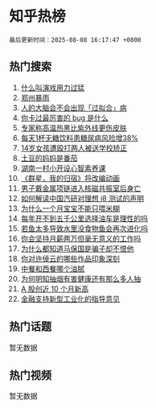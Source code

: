 # 知乎热榜

`最后更新时间：2025-08-08 16:17:47 +0800`

## 热门搜索

1. [什么叫演戏用力过猛](https://www.zhihu.com/search?q=%E4%BB%80%E4%B9%88%E5%8F%AB%E6%BC%94%E6%88%8F%E7%94%A8%E5%8A%9B%E8%BF%87%E7%8C%9B)
1. [郑州暴雨](https://www.zhihu.com/search?q=%E9%83%91%E5%B7%9E%E6%9A%B4%E9%9B%A8)
1. [人的大脑会不会出现「过拟合」病](https://www.zhihu.com/search?q=%E4%BA%BA%E7%9A%84%E5%A4%A7%E8%84%91%E4%BC%9A%E4%B8%8D%E4%BC%9A%E5%87%BA%E7%8E%B0%E3%80%8C%E8%BF%87%E6%8B%9F%E5%90%88%E3%80%8D%E7%97%85)
1. [你卡过最厉害的 bug 是什么](https://www.zhihu.com/search?q=%E4%BD%A0%E5%8D%A1%E8%BF%87%E6%9C%80%E5%8E%89%E5%AE%B3%E7%9A%84%20bug%20%E6%98%AF%E4%BB%80%E4%B9%88)
1. [专家称高温热黑比紫外线更伤皮肤](https://www.zhihu.com/search?q=%E4%B8%93%E5%AE%B6%E7%A7%B0%E9%AB%98%E6%B8%A9%E7%83%AD%E9%BB%91%E6%AF%94%E7%B4%AB%E5%A4%96%E7%BA%BF%E6%9B%B4%E4%BC%A4%E7%9A%AE%E8%82%A4)
1. [每天1杯无糖饮料患糖尿病风险增38%](https://www.zhihu.com/search?q=%E6%AF%8F%E5%A4%A91%E6%9D%AF%E6%97%A0%E7%B3%96%E9%A5%AE%E6%96%99%E6%82%A3%E7%B3%96%E5%B0%BF%E7%97%85%E9%A3%8E%E9%99%A9%E5%A2%9E38%25)
1. [14岁女孩遭殴打两人被送学校矫正](https://www.zhihu.com/search?q=14%E5%B2%81%E5%A5%B3%E5%AD%A9%E9%81%AD%E6%AE%B4%E6%89%93%E4%B8%A4%E4%BA%BA%E8%A2%AB%E9%80%81%E5%AD%A6%E6%A0%A1%E7%9F%AB%E6%AD%A3)
1. [土豆的妈妈是番茄](https://www.zhihu.com/search?q=%E5%9C%9F%E8%B1%86%E7%9A%84%E5%A6%88%E5%A6%88%E6%98%AF%E7%95%AA%E8%8C%84)
1. [湖南一村小开设心智素养课](https://www.zhihu.com/search?q=%E6%B9%96%E5%8D%97%E4%B8%80%E6%9D%91%E5%B0%8F%E5%BC%80%E8%AE%BE%E5%BF%83%E6%99%BA%E7%B4%A0%E5%85%BB%E8%AF%BE)
1. [《群星，我的归宿》将改编动画](https://www.zhihu.com/search?q=%E3%80%8A%E7%BE%A4%E6%98%9F%EF%BC%8C%E6%88%91%E7%9A%84%E5%BD%92%E5%AE%BF%E3%80%8B%E5%B0%86%E6%94%B9%E7%BC%96%E5%8A%A8%E7%94%BB)
1. [男子戴金属项链进入核磁共振室后身亡](https://www.zhihu.com/search?q=%E7%94%B7%E5%AD%90%E6%88%B4%E9%87%91%E5%B1%9E%E9%A1%B9%E9%93%BE%E8%BF%9B%E5%85%A5%E6%A0%B8%E7%A3%81%E5%85%B1%E6%8C%AF%E5%AE%A4%E5%90%8E%E8%BA%AB%E4%BA%A1)
1. [如何解读中国汽研对理想 i8 测试的声明](https://www.zhihu.com/search?q=%E5%A6%82%E4%BD%95%E8%A7%A3%E8%AF%BB%E4%B8%AD%E5%9B%BD%E6%B1%BD%E7%A0%94%E5%AF%B9%E7%90%86%E6%83%B3%20i8%20%E6%B5%8B%E8%AF%95%E7%9A%84%E5%A3%B0%E6%98%8E)
1. [为什么一个月宝宝不能只喂米糊](https://www.zhihu.com/search?q=%E4%B8%BA%E4%BB%80%E4%B9%88%E4%B8%80%E4%B8%AA%E6%9C%88%E5%AE%9D%E5%AE%9D%E4%B8%8D%E8%83%BD%E5%8F%AA%E5%96%82%E7%B1%B3%E7%B3%8A)
1. [每年开不到五千公里选择油车是理性的吗](https://www.zhihu.com/search?q=%E6%AF%8F%E5%B9%B4%E5%BC%80%E4%B8%8D%E5%88%B0%E4%BA%94%E5%8D%83%E5%85%AC%E9%87%8C%E9%80%89%E6%8B%A9%E6%B2%B9%E8%BD%A6%E6%98%AF%E7%90%86%E6%80%A7%E7%9A%84%E5%90%97)
1. [若鱼太多导致水里没食物鱼会再次进化吗](https://www.zhihu.com/search?q=%E8%8B%A5%E9%B1%BC%E5%A4%AA%E5%A4%9A%E5%AF%BC%E8%87%B4%E6%B0%B4%E9%87%8C%E6%B2%A1%E9%A3%9F%E7%89%A9%E9%B1%BC%E4%BC%9A%E5%86%8D%E6%AC%A1%E8%BF%9B%E5%8C%96%E5%90%97)
1. [你会坚持月薪两万但毫无意义的工作吗](https://www.zhihu.com/search?q=%E4%BD%A0%E4%BC%9A%E5%9D%9A%E6%8C%81%E6%9C%88%E8%96%AA%E4%B8%A4%E4%B8%87%E4%BD%86%E6%AF%AB%E6%97%A0%E6%84%8F%E4%B9%89%E7%9A%84%E5%B7%A5%E4%BD%9C%E5%90%97)
1. [为什么都知道马保国是骗子却不恨他](https://www.zhihu.com/search?q=%E4%B8%BA%E4%BB%80%E4%B9%88%E9%83%BD%E7%9F%A5%E9%81%93%E9%A9%AC%E4%BF%9D%E5%9B%BD%E6%98%AF%E9%AA%97%E5%AD%90%E5%8D%B4%E4%B8%8D%E6%81%A8%E4%BB%96)
1. [你对许倬云的哪些作品印象深刻](https://www.zhihu.com/search?q=%E4%BD%A0%E5%AF%B9%E8%AE%B8%E5%80%AC%E4%BA%91%E7%9A%84%E5%93%AA%E4%BA%9B%E4%BD%9C%E5%93%81%E5%8D%B0%E8%B1%A1%E6%B7%B1%E5%88%BB)
1. [中餐和西餐哪个油腻](https://www.zhihu.com/search?q=%E4%B8%AD%E9%A4%90%E5%92%8C%E8%A5%BF%E9%A4%90%E5%93%AA%E4%B8%AA%E6%B2%B9%E8%85%BB)
1. [为何明知抽烟有害健康还有那么多人抽](https://www.zhihu.com/search?q=%E4%B8%BA%E4%BD%95%E6%98%8E%E7%9F%A5%E6%8A%BD%E7%83%9F%E6%9C%89%E5%AE%B3%E5%81%A5%E5%BA%B7%E8%BF%98%E6%9C%89%E9%82%A3%E4%B9%88%E5%A4%9A%E4%BA%BA%E6%8A%BD)
1. [A 股创近 10 个月新高](https://www.zhihu.com/search?q=A%20%E8%82%A1%E5%88%9B%E8%BF%91%2010%20%E4%B8%AA%E6%9C%88%E6%96%B0%E9%AB%98)
1. [金融支持新型工业化的指导意见](https://www.zhihu.com/search?q=%E9%87%91%E8%9E%8D%E6%94%AF%E6%8C%81%E6%96%B0%E5%9E%8B%E5%B7%A5%E4%B8%9A%E5%8C%96%E7%9A%84%E6%8C%87%E5%AF%BC%E6%84%8F%E8%A7%81)

## 热门话题

暂无数据

## 热门视频

暂无数据